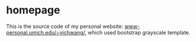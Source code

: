 # homepage
This is the source code of my personal website: www-personal.umich.edu/~yichwang/, which used bootstrap grayscale template.
